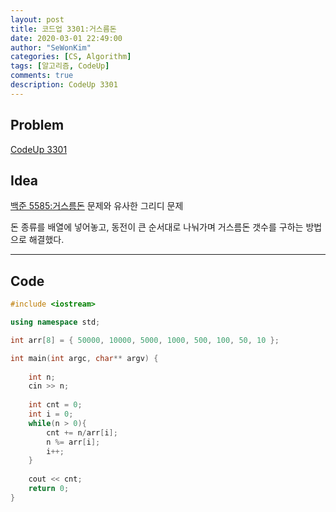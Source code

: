 ```yaml
---
layout: post
title: 코드업 3301:거스름돈
date: 2020-03-01 22:49:00
author: "SeWonKim"
categories: [CS, Algorithm]
tags: [알고리즘, CodeUp]
comments: true
description: CodeUp 3301
---
```


## Problem

[CodeUp 3301](https://codeup.kr/problem.php?id=3301)

## Idea

[백준 5585:거스름돈](https://sewonkimm.github.io/algorithm/2020/02/11/Q5585.html) 문제와 유사한 그리디 문제        

돈 종류를 배열에 넣어놓고, 동전이 큰 순서대로 나눠가며 거스름돈 갯수를 구하는 방법으로 해결했다.


---


## Code 
```cpp
#include <iostream>

using namespace std;

int arr[8] = { 50000, 10000, 5000, 1000, 500, 100, 50, 10 };

int main(int argc, char** argv) {
	
	int n;
	cin >> n;
	
	int cnt = 0;
	int i = 0;
	while(n > 0){
		cnt += n/arr[i];
		n %= arr[i];
		i++;
	}
	
	cout << cnt;
	return 0;
}
```
